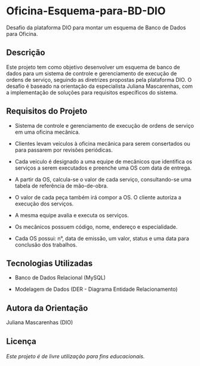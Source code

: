# Oficina-Esquema-para-BD-DIO

Desafio da plataforma DIO para montar um esquema de Banco de Dados para Oficina.

## Descrição

Este projeto tem como objetivo desenvolver um esquema de banco de dados para um sistema de controle e gerenciamento de execução de ordens de serviço, seguindo as diretrizes propostas pela plataforma DIO. O desafio é baseado na orientação da especialista Juliana Mascarenhas, com a implementação de soluções para requisitos específicos do sistema.

## Requisitos do Projeto

* Sistema de controle e gerenciamento de execução de ordens de serviço em uma oficina mecânica.

* Clientes levam veículos à oficina mecânica para serem consertados ou para passarem por revisões  periódicas.

* Cada veículo é designado a uma equipe de mecânicos que identifica os serviços a serem executados e preenche uma OS com data de entrega.

* A partir da OS, calcula-se o valor de cada serviço, consultando-se uma tabela de referência de mão-de-obra.

* O valor de cada peça também irá compor a OS. O cliente autoriza a execução dos serviços.

* A mesma equipe avalia e executa os serviços.

* Os mecânicos possuem código, nome, endereço e especialidade.

* Cada OS possui: n°, data de emissão, um valor, status e uma data para conclusão dos trabalhos.

## Tecnologias Utilizadas

* Banco de Dados Relacional (MySQL)

* Modelagem de Dados (DER - Diagrama Entidade Relacionamento)

## Autora da Orientação

Juliana Mascarenhas (DIO)

## Licença

###### Este projeto é de livre utilização para fins educacionais.
